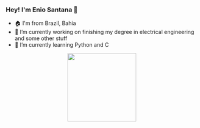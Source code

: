 ### Hey! I'm Enio Santana 👋
<!--
-->
- 🏠 I'm from Brazil, Bahia 
- 🔭 I’m currently working on finishing my degree in electrical engineering and some other stuff
- 🌱 I’m currently learning Python and C


<div align="center">
  <a href="https://github.com/EnioGS">
  <img height="180em" src="https://github-readme-stats.vercel.app/api?username=EnioGS&show_icons=true&theme=radical&include_all_commits=true&count_private=true"/>
</div>

##
